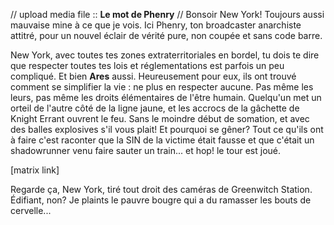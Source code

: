 // upload media file :: **Le mot de Phenry** //
Bonsoir New York! Toujours aussi mauvaise mine à ce que je vois. Ici Phenry, ton broadcaster anarchiste attitré, pour un nouvel éclair de vérité pure, non coupée et sans code barre.

New York, avec toutes tes zones extraterritoriales en bordel, tu dois te dire que  respecter toutes tes lois et réglementations est parfois un peu compliqué. Et bien **Ares** aussi. Heureusement pour eux, ils ont trouvé comment se simplifier la vie : ne plus en respecter aucune. Pas même les leurs, pas même les droits élémentaires de l'être humain. Quelqu'un met  un orteil de l'autre côté de la ligne jaune, et les accrocs de la gâchette de Knight Errant ouvrent le feu. Sans le moindre début de somation, et avec des balles explosives s'il vous plait! Et pourquoi se gêner? Tout ce qu'ils ont à faire c'est raconter que la SIN de la victime était fausse et que c'était un shadowrunner venu faire sauter un train... et hop! le tour est joué.

[matrix link] 

Regarde ça, New York, tiré tout droit des caméras de Greenwitch Station. Édifiant, non? Je plaints le pauvre bougre qui a du ramasser les bouts de cervelle...
